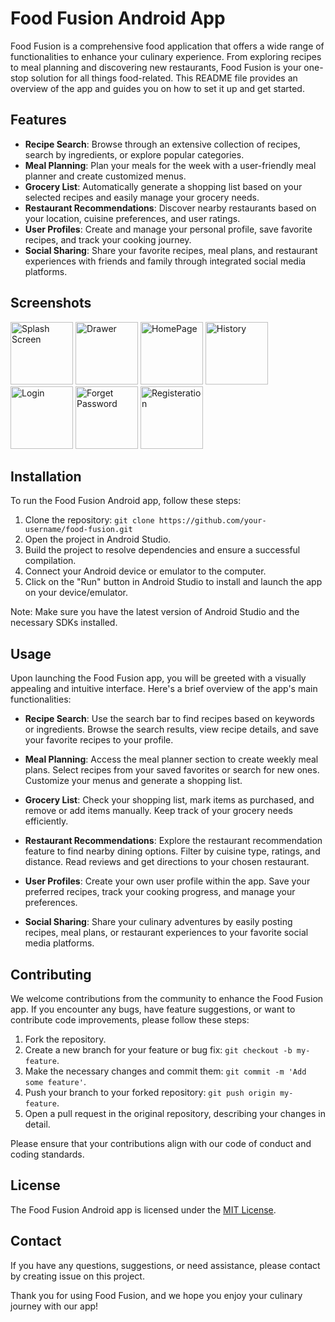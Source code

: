 # Food Fusion Android App

Food Fusion is a comprehensive food application that offers a wide range of functionalities to enhance your culinary experience. From exploring recipes to meal planning and discovering new restaurants, Food Fusion is your one-stop solution for all things food-related. This README file provides an overview of the app and guides you on how to set it up and get started.

## Features

- **Recipe Search**: Browse through an extensive collection of recipes, search by ingredients, or explore popular categories.
- **Meal Planning**: Plan your meals for the week with a user-friendly meal planner and create customized menus.
- **Grocery List**: Automatically generate a shopping list based on your selected recipes and easily manage your grocery needs.
- **Restaurant Recommendations**: Discover nearby restaurants based on your location, cuisine preferences, and user ratings.
- **User Profiles**: Create and manage your personal profile, save favorite recipes, and track your cooking journey.
- **Social Sharing**: Share your favorite recipes, meal plans, and restaurant experiences with friends and family through integrated social media platforms.

## Screenshots

<img src="Screenshots/SplashScreen.jpeg" alt="Splash Screen" width=100px>
<img src="Screenshots/Drawer.jpeg" alt="Drawer" width=100px>
<img src="Screenshots/Homepage.jpeg" alt="HomePage" width=100px>
<img src="Screenshots/History.jpeg" alt="History" width=100px>
<img src="Screenshots/Login.jpeg" alt="Login" width=100px>
<img src="Screenshots/ForgetPassword.jpeg" alt="Forget Password" width=100px>
<img src="Screenshots/Register.jpeg" alt="Registeration" width=100px>

## Installation

To run the Food Fusion Android app, follow these steps:

1. Clone the repository: `git clone https://github.com/your-username/food-fusion.git`
2. Open the project in Android Studio.
3. Build the project to resolve dependencies and ensure a successful compilation.
4. Connect your Android device or emulator to the computer.
5. Click on the "Run" button in Android Studio to install and launch the app on your device/emulator.

Note: Make sure you have the latest version of Android Studio and the necessary SDKs installed.

## Usage

Upon launching the Food Fusion app, you will be greeted with a visually appealing and intuitive interface. Here's a brief overview of the app's main functionalities:

- **Recipe Search**: Use the search bar to find recipes based on keywords or ingredients. Browse the search results, view recipe details, and save your favorite recipes to your profile.

- **Meal Planning**: Access the meal planner section to create weekly meal plans. Select recipes from your saved favorites or search for new ones. Customize your menus and generate a shopping list.

- **Grocery List**: Check your shopping list, mark items as purchased, and remove or add items manually. Keep track of your grocery needs efficiently.

- **Restaurant Recommendations**: Explore the restaurant recommendation feature to find nearby dining options. Filter by cuisine type, ratings, and distance. Read reviews and get directions to your chosen restaurant.

- **User Profiles**: Create your own user profile within the app. Save your preferred recipes, track your cooking progress, and manage your preferences.

- **Social Sharing**: Share your culinary adventures by easily posting recipes, meal plans, or restaurant experiences to your favorite social media platforms.

## Contributing

We welcome contributions from the community to enhance the Food Fusion app. If you encounter any bugs, have feature suggestions, or want to contribute code improvements, please follow these steps:

1. Fork the repository.
2. Create a new branch for your feature or bug fix: `git checkout -b my-feature`.
3. Make the necessary changes and commit them: `git commit -m 'Add some feature'`.
4. Push your branch to your forked repository: `git push origin my-feature`.
5. Open a pull request in the original repository, describing your changes in detail.

Please ensure that your contributions align with our code of conduct and coding standards.

## License

The Food Fusion Android app is licensed under the [MIT License](LICENSE).

## Contact

If you have any questions, suggestions, or need assistance, please contact by creating issue on this project.

Thank you for using Food Fusion, and we hope you enjoy your culinary journey with our app!
